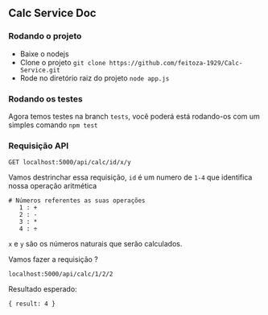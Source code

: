 ## Calc Service Doc

### Rodando o projeto

- Baixe o nodejs
- Clone o projeto `git clone https://github.com/feitoza-1929/Calc-Service.git`
- Rode no diretório raiz do projeto `node app.js`


### Rodando os testes
Agora temos testes na branch `tests`, você poderá está rodando-os com um simples comando
`npm test`

### Requisição API
`GET localhost:5000/api/calc/id/x/y`

Vamos destrinchar essa requisição, `id` é um numero de `1-4` que identifica nossa operação aritmética 
```
# Números referentes as suas operações
   1 : +
   2 : -
   3 : *
   4 : ÷
```

`x` e `y` são os números naturais que serão calculados.

Vamos fazer a requisição ? 

```localhost:5000/api/calc/1/2/2```

Resultado esperado:

```{ result: 4 }```
